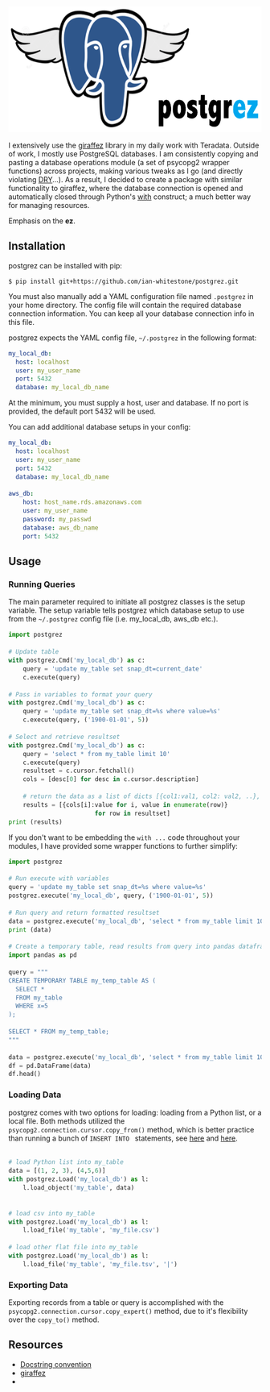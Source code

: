 <p align="left">
<img src="./img/postgrez.png" width="645px" height="250px" >
</p>

I extensively use the [giraffez](https://github.com/capitalone/giraffez) library in my daily work with Teradata. Outside of work, I mostly use PostgreSQL databases. I am consistently copying and pasting a database operations module (a set of psycopg2 wrapper functions) across projects, making various tweaks as I go (and directly violating [DRY](https://en.wikipedia.org/wiki/Don%27t_repeat_yourself)...). As a result, I decided to create a package with similar functionality to giraffez, where the database connection is opened and automatically closed through Python's [with](http://effbot.org/zone/python-with-statement.htm) construct; a much better way for managing resources.

Emphasis on the **ez**.

## Installation
postgrez can be installed with pip:
```
$ pip install git+https://github.com/ian-whitestone/postgrez.git
```

You must also manually add a YAML configuration file named `.postgrez` in your home directory. The config file will contain the required database connection information. You can keep all your database connection info in this file.

postgrez expects the YAML config file, `~/.postgrez` in the following format:

```yml
my_local_db:
  host: localhost
  user: my_user_name
  port: 5432
  database: my_local_db_name
```

At the minimum, you must supply a host, user and database. If no port is provided, the default port 5432 will be used.

You can add additional database setups in your config:

```yml
my_local_db:
  host: localhost
  user: my_user_name
  port: 5432
  database: my_local_db_name

aws_db:
    host: host_name.rds.amazonaws.com
    user: my_user_name
    password: my_passwd
    database: aws_db_name
    port: 5432
```

## Usage

### Running Queries
The main parameter required to initiate all postgrez classes is the setup variable. The setup variable tells postgrez which database setup to use from the `~/.postgrez` config file (i.e. my_local_db, aws_db etc.).

```python
import postgrez

# Update table
with postgrez.Cmd('my_local_db') as c:
    query = 'update my_table set snap_dt=current_date'
    c.execute(query)

# Pass in variables to format your query
with postgrez.Cmd('my_local_db') as c:
    query = 'update my_table set snap_dt=%s where value=%s'
    c.execute(query, ('1900-01-01', 5))

# Select and retrieve resultset
with postgrez.Cmd('my_local_db') as c:
    query = 'select * from my_table limit 10'
    c.execute(query)
    resultset = c.cursor.fetchall()
    cols = [desc[0] for desc in c.cursor.description]

    # return the data as a list of dicts [{col1:val1, col2: val2, ..}, ..]
    results = [{cols[i]:value for i, value in enumerate(row)}
                        for row in resultset]
print (results)
```

If you don't want to be embedding the `with ...` code throughout your modules, I have provided some wrapper functions to further simplify:

```python
import postgrez

# Run execute with variables
query = 'update my_table set snap_dt=%s where value=%s'
postgrez.execute('my_local_db', query, ('1900-01-01', 5))

# Run query and return formatted resultset
data = postgrez.execute('my_local_db', 'select * from my_table limit 10')
print (data)

# Create a temporary table, read results from query into pandas dataframe
import pandas as pd

query = """
CREATE TEMPORARY TABLE my_temp_table AS (
  SELECT *
  FROM my_table
  WHERE x=5
);

SELECT * FROM my_temp_table;
"""

data = postgrez.execute('my_local_db', 'select * from my_table limit 10')
df = pd.DataFrame(data)
df.head()
```

### Loading Data
postgrez comes with two options for loading: loading from a Python list, or a local file. Both methods utilized the `psycopg2.connection.cursor.copy_from()` method, which is better practice than running a bunch of `INSERT INTO ` statements, see
[here](https://www.postgresql.org/docs/current/static/populate.html) and [here](https://www.depesz.com/2007/07/05/how-to-insert-data-to-database-as-fast-as-possible/).

```python

# load Python list into my_table
data = [(1, 2, 3), (4,5,6)]
with postgrez.Load('my_local_db') as l:
    l.load_object('my_table', data)


# load csv into my_table
with postgrez.Load('my_local_db') as l:
    l.load_file('my_table', 'my_file.csv')

# load other flat file into my_table
with postgrez.Load('my_local_db') as l:
    l.load_file('my_table', 'my_file.tsv', '|')

```

### Exporting Data
Exporting records from a table or query is accomplished with the `psycopg2.connection.cursor.copy_expert()` method, due to it's flexibility over the `copy_to()` method.

## Resources
* [Docstring convention](http://sphinxcontrib-napoleon.readthedocs.io/en/latest/example_google.html)
* [giraffez](https://github.com/capitalone/giraffez)
*
